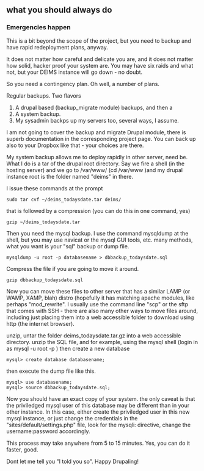 ## what you should always do ##

### Emergencies happen ###
This is a bit beyond the scope of the project, but you need to backup and have rapid redeployment plans, anyway.

It does not matter how careful and delicate you are, and it does not matter how solid, hacker proof your system are.  You may have six raids and what not, but your DEIMS instance will go down - no doubt.

So you need a contingency plan.  Oh well, a number of plans.

Regular backups.  Two flavors
  1. A drupal based (backup\_migrate module) backups, and then a
  1. A system backup.
  1. My sysadmin backps up my servers too, several ways, I assume.

I am not going to cover the backup and migrate Drupal module, there is superb documentation in the corresponding project page.  You can back up also to your Dropbox like that - your choices are there.

My system backup allows me to deploy rapidly in other server, need be.  What I do is a tar of the drupal root directory.  Say we fire a shell (in the hosting server) and we go to /var/www/ (cd /var/www )and my drupal instance root is the folder named "deims" in there.

I issue these commands at the prompt
```
sudo tar cvf ~/deims_todaysdate.tar deims/ 
```

that is followed by a compression (you can do this in one command, yes)
```
gzip ~/deims_todaysdate.tar 
```

Then you need the mysql backup.  I use the command mysqldump at the shell, but you may use navicat or the mysql GUI tools, etc.  many methods, what you want is your "sql" backup or dump file.

```
mysqldump -u root -p databasename > dbbackup_todaysdate.sql
```

Compress the file if you are going to move it around.
```
gzip dbbackup_todaysdate.sql
```

Now you can move these files to other server that has a similar LAMP (or WAMP, XAMP, blah) distro (hopefully it has matching apache modules, like perhaps "mod\_rewrite". I usually use the command line "scp" or the sftp that comes with SSH - there are also many other ways to move files around, including just placing them into a web accessible folder to download using http (the internet browser).

unzip, untar the folder deims\_todaysdate.tar.gz into a web accessible directory.  unzip the SQL file, and for example, using the mysql shell
(login in as mysql -u root -p ) then create a new database
```
mysql> create database databasename;
```
then execute the dump file like this.
```
mysql> use databasename;
mysql> source dbbackup_todaysdate.sql;
```

Now you should have an exact copy of your system.  the only caveat is that the priviledged mysql user of this database may be different than in your other instance.  In this case, either create the priviledged user in this new mysql instance, or just change the credentials in the "sites/default/settings.php" file, look for the mysqli: directive, change the username:password accordingly.

This process may take anywhere from 5 to 15 minutes. Yes, you can do it faster, good.

Dont let me tell you "I told you so".
Happy Drupaling!